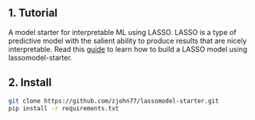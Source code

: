 ## 1. Tutorial
A model starter for interpretable ML using LASSO. LASSO is a type of predictive model with the salient ability to produce results that are nicely interpretable. Read this [guide](https://zjohn77.github.io/blog/posts/lasso) to learn how to build a LASSO model using lassomodel-starter.

## 2. Install
```sh
git clone https://github.com/zjohn77/lassomodel-starter.git
pip install -r requirements.txt
```



